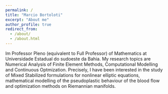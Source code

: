 ```yaml
---
permalink: /
title: "Marcio Bortoloti"
excerpt: "About me"
author_profile: true
redirect_from: 
  - /about/
  - /about.html
---
```


Im Professor Pleno (equivalent to Full Professor) of Mathematics at Universidade Estadual do sudoeste da Bahia. My research topics are Numerical Analysis of Finite Element Methods, Computational Modelling and Continuous Optmization. Precisely, I have been interested in the study of Mixed Stabilized formulations for nonlinear elliptic equations, mathematical modelling of the pseudoplastic behaviour of the blood flow and optimization methods on Riemannian manifolds.


